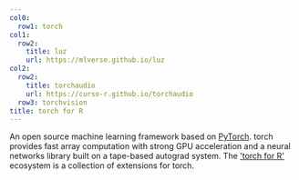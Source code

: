 ```yaml
---
col0:
  row1: torch
col1:
  row2: 
    title: luz
    url: https://mlverse.github.io/luz
col2:
  row2: 
    title: torchaudio
    url: https://curso-r.github.io/torchaudio
  row3: torchvision
title: torch for R
---
```


An open source machine learning framework based on [PyTorch](https://pytorch.org).
torch provides fast array computation with strong GPU acceleration and a neural networks library built on a tape-based autograd system. The ['torch for R'](/packages) ecosystem is a collection of extensions for torch.
